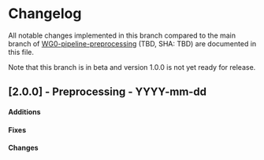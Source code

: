 # Changelog

All notable changes implemented in this branch compared to the main branch of [WG0-pipeline-preprocessing](https://github.com/sc-eQTLgen-consortium/WG0-pipeline-preprocessing) (TBD, SHA: TBD) are documented in this file. 

Note that this branch is in beta and version 1.0.0 is not yet ready for release.

## [2.0.0] - Preprocessing - YYYY-mm-dd

#### Additions

#### Fixes

#### Changes
